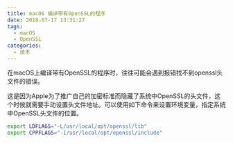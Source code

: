 ```yaml
---
title: macOS 编译带有OpenSSL的程序
date: 2018-07-17 13:31:27
tags:
  - macOS
  - OpenSSL
categories:
  - 技术
---
```


在macOS上编译带有OpenSSL的程序时，往往可能会遇到报错找不到openssl头文件的错误。

<!-- more -->

这是因为Apple为了推广自己的加密标准而隐藏了系统中OpenSSL的头文件，这个时候就需要手动设置头文件地址。可以使用如下命令来设置环境变量，指定系统中OpenSSL头文件的位置。


```bash
export LDFLAGS="-L/usr/local/opt/openssl/lib"
export CPPFLAGS="-I/usr/local/opt/openssl/include"
```

